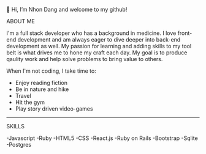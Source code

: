 👋 Hi, I’m Nhon Dang and welcome to my github!


ABOUT ME

I'm a full stack developer who has a background in medicine. I love front-end development and am always eager to dive deeper into back-end development as well. My passion for learning and adding skills to my tool belt is what drives me to hone my craft each day. My goal is to produce qaulity work and help solve problems to bring value to others. 

When I'm not coding, I take time to:
  
- Enjoy reading fiction
- Be in nature and hike
- Travel
- Hit the gym
- Play story driven video-games

____________________________________________________________________________________________________________________________________________________________________
SKILLS 

-Javascript
-Ruby
-HTML5
-CSS
-React.js
-Ruby on Rails
-Bootstrap
-Sqlite
-Postgres

<!---
dangnhon/dangnhon is a ✨ special ✨ repository because its `README.md` (this file) appears on your GitHub profile.
You can click the Preview link to take a look at your changes.
--->

